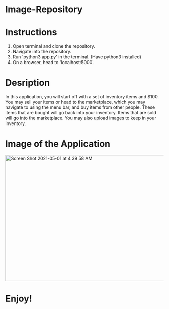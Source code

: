 # Image-Repository

# Instructions
1. Open terminal and clone the repository.
2. Navigate into the repository.
3. Run 'python3 app.py' in the terminal. (Have python3 installed)
4. On a browser, head to 'localhost:5000'.

# Desription
In this application, you will start off with a set of inventory items and $100. You may sell your items or head to the marketplace, which you may navigate to using the menu bar, and buy items from other people. These items that are bought will go back into your inventory. Items that are sold will go into the marketplace. You may also upload images to keep in your inventory.

# Image of the Application

<img width="700" height="400" alt="Screen Shot 2021-05-01 at 4 39 58 AM" src="https://user-images.githubusercontent.com/67655719/116776627-59b6af80-aa37-11eb-8afa-d8b0fb7b4906.png">

# Enjoy!
